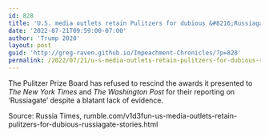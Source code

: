 ```yaml
---
id: 828
title: 'U.S. media outlets retain Pulitzers for dubious &#8216;Russiagate&#8217; stories'
date: '2022-07-21T09:59:00-07:00'
author: 'Trump 2020'
layout: post
guid: 'http://greg-raven.github.io/Impeachment-Chronicles/?p=828'
permalink: /2022/07/21/u-s-media-outlets-retain-pulitzers-for-dubious-russiagate-stories/
---
```


The Pulitzer Prize Board has refused to rescind the awards it presented to *The New York Times* and *The Washington Post* for their reporting on ‘Russiagate’ despite a blatant lack of evidence.

<script>!function(r,u,m,b,l,e){r._Rumble=b,r[b]||(r[b]=function(){(r[b]._=r[b]._||[]).push(arguments);if(r[b]._.length==1){l=u.createElement(m),e=u.getElementsByTagName(m)[0],l.async=1,l.src="https://rumble.com/embedJS/u17acb"+(arguments[1].video?'.'+arguments[1].video:'')+"/?url="+encodeURIComponent(location.href)+"&args="+encodeURIComponent(JSON.stringify([].slice.apply(arguments))),e.parentNode.insertBefore(l,e)}})}(window, document, "script", "Rumble");</script><div id="rumble_v1ah9xf"></div><script>Rumble("play", {"video":"v1ah9xf","div":"rumble_v1ah9xf"});</script>Source: Russia Times, rumble.com/v1d3fun-us-media-outlets-retain-pulitzers-for-dubious-russiagate-stories.html